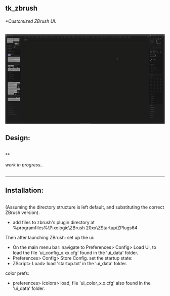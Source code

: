 ## tk_zbrush
###### *Customized ZBrush UI.


![alt text](https://raw.githubusercontent.com/m3trik/zbrush-ui/master/ui_data/docs/UI_ZBrush.png)



## Design:
######
**

*work in progress..*





##
-----------------------------------------------
 Installation:
-----------------------------------------------
######
(Assuming the directory structure is left default, and substituting the correct ZBrush version).
* add files to zbrush's plugin directory at %programfiles%\Pixologic\ZBrush 20xx\ZStartup\ZPlugs64

Then after launching ZBrush:
set up the ui:
* On the main menu bar: navigate to Preferences> Config> Load Ui, to load the file 'ui_config_x.xx.cfg' found in the 'ui_data' folder.
* Preferences> Config> Store Config.
set the startup state:
* ZScript> Load> load 'startup.txt' in the 'ui_data' folder.

color prefs:
* preferences> icolors> load, file 'ui_color_x.x.cfg' also found in the 'ui_data' folder.
